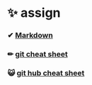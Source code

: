 # ✨ assign

### ✔ [Markdown](https://github.com/easywater030/assign2/blob/main/20223784-%EC%9D%B4%EC%A7%80%EC%88%98-markdown.md) 
### ✏ [git cheat sheet](https://github.com/easywater030/assign2/blob/main/git%20cheat%20sheet%20.md)  
### 😺 [git hub cheat sheet](https://github.com/dmiraeteam4/Assignment-team4/blob/main/%EB%8C%80%ED%91%9C%EC%A0%81OSS%20%EC%86%8C%EA%B0%9C.md)  

